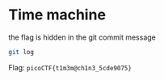 
# Time machine

the flag is hidden in the git commit message
```bash
git log
```

Flag: `picoCTF{t1m3m@ch1n3_5cde9075}`
